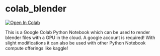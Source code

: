 # colab_blender

[![Open In Colab](https://colab.research.google.com/assets/colab-badge.svg)](https://colab.research.google.com/github/donmahallem/colab_blender/blob/master/runblender.ipynb)


This is a Google Colab Python Notebook which can be used to render blender files with a GPU in the cloud. A google account is required!
With slight modifications it can also be used with other Python Notebook compute offerings like kaggle!
